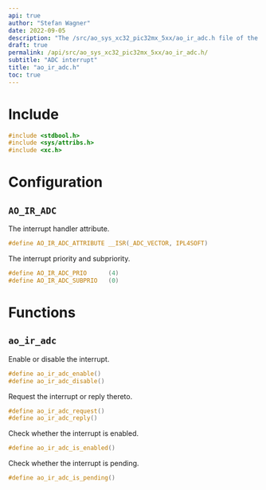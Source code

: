 ```yaml
---
api: true
author: "Stefan Wagner"
date: 2022-09-05
description: "The /src/ao_sys_xc32_pic32mx_5xx/ao_ir_adc.h file of the ao real-time operating system."
draft: true
permalink: /api/src/ao_sys_xc32_pic32mx_5xx/ao_ir_adc.h/
subtitle: "ADC interrupt"
title: "ao_ir_adc.h"
toc: true
---
```


# Include

```c
#include <stdbool.h>
#include <sys/attribs.h>
#include <xc.h>
```

# Configuration

## `AO_IR_ADC`

The interrupt handler attribute.

```c
#define AO_IR_ADC_ATTRIBUTE __ISR(_ADC_VECTOR, IPL4SOFT)
```

The interrupt priority and subpriority.

```c
#define AO_IR_ADC_PRIO      (4)
#define AO_IR_ADC_SUBPRIO   (0)
```

# Functions

## `ao_ir_adc`

Enable or disable the interrupt.

```c
#define ao_ir_adc_enable()
#define ao_ir_adc_disable()
```

Request the interrupt or reply thereto.

```c
#define ao_ir_adc_request()
#define ao_ir_adc_reply()
```

Check whether the interrupt is enabled.

```c
#define ao_ir_adc_is_enabled()
```

Check whether the interrupt is pending.

```c
#define ao_ir_adc_is_pending()
```
